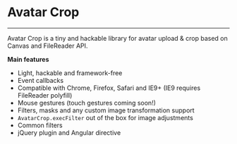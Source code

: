 # Avatar Crop

---

Avatar Crop is a tiny and hackable library for avatar upload & crop based on Canvas and FileReader API.

**Main features**

* Light, hackable and framework-free
* Event callbacks
* Compatible with Chrome, Firefox, Safari and IE9+ (IE9 requires FileReader polyfill)
* Mouse gestures (touch gestures coming soon!)
* Filters, masks and any custom image transformation support
* `AvatarCrop.execFilter` out of the box for image adjustments
* Common filters
* jQuery plugin and Angular directive
